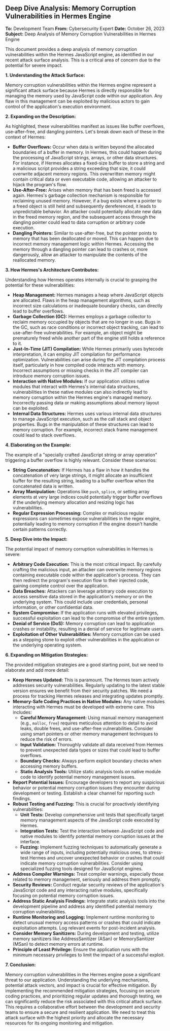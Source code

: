 ## Deep Dive Analysis: Memory Corruption Vulnerabilities in Hermes Engine

**To:** Development Team
**From:** Cybersecurity Expert
**Date:** October 26, 2023
**Subject:** Deep Analysis of Memory Corruption Vulnerabilities in Hermes Engine

This document provides a deep analysis of memory corruption vulnerabilities within the Hermes JavaScript engine, as identified in our recent attack surface analysis. This is a critical area of concern due to the potential for severe impact.

**1. Understanding the Attack Surface:**

Memory corruption vulnerabilities within the Hermes engine represent a significant attack surface because Hermes is directly responsible for managing the memory used by JavaScript code within our application. Any flaw in this management can be exploited by malicious actors to gain control of the application's execution environment.

**2. Expanding on the Description:**

As highlighted, these vulnerabilities manifest as issues like buffer overflows, use-after-free, and dangling pointers. Let's break down each of these in the context of Hermes:

*   **Buffer Overflows:**  Occur when data is written beyond the allocated boundaries of a buffer in memory. In Hermes, this could happen during the processing of JavaScript strings, arrays, or other data structures. For instance, if Hermes allocates a fixed-size buffer to store a string and a malicious script provides a string exceeding that size, it could overwrite adjacent memory regions. This overwritten memory might contain critical data or even executable code, allowing an attacker to hijack the program's flow.
*   **Use-After-Free:** Arises when memory that has been freed is accessed again. Hermes's garbage collection mechanism is responsible for reclaiming unused memory. However, if a bug exists where a pointer to a freed object is still held and subsequently dereferenced, it leads to unpredictable behavior. An attacker could potentially allocate new data in the freed memory region, and the subsequent access through the dangling pointer could lead to data corruption or arbitrary code execution.
*   **Dangling Pointers:** Similar to use-after-free, but the pointer points to memory that has been deallocated or moved. This can happen due to incorrect memory management logic within Hermes. Accessing the memory through a dangling pointer can lead to crashes or, more dangerously, allow an attacker to manipulate the contents of the reallocated memory.

**3. How Hermes's Architecture Contributes:**

Understanding how Hermes operates internally is crucial to grasping the potential for these vulnerabilities:

*   **Heap Management:** Hermes manages a heap where JavaScript objects are allocated. Flaws in the heap management algorithms, such as incorrect size calculations or inadequate boundary checks, can directly lead to buffer overflows.
*   **Garbage Collection (GC):**  Hermes employs a garbage collector to reclaim memory occupied by objects that are no longer in use. Bugs in the GC, such as race conditions or incorrect object tracking, can lead to use-after-free vulnerabilities. For example, an object might be prematurely freed while another part of the engine still holds a reference to it.
*   **Just-In-Time (JIT) Compilation:** While Hermes primarily uses bytecode interpretation, it can employ JIT compilation for performance optimization. Vulnerabilities can arise during the JIT compilation process itself, particularly in how compiled code interacts with memory. Incorrect assumptions or missing checks in the JIT compiler can introduce memory corruption issues.
*   **Interaction with Native Modules:** If our application utilizes native modules that interact with Hermes's internal data structures, vulnerabilities in these native modules can also indirectly lead to memory corruption within the Hermes engine's managed memory. Incorrectly passing data or making assumptions about memory layout can be exploited.
*   **Internal Data Structures:** Hermes uses various internal data structures to manage JavaScript execution, such as the call stack and object properties. Bugs in the manipulation of these structures can lead to memory corruption. For example, incorrect stack frame management could lead to stack overflows.

**4. Elaborating on the Example:**

The example of a "specially crafted JavaScript string or array operation" triggering a buffer overflow is highly relevant. Consider these scenarios:

*   **String Concatenation:** If Hermes has a flaw in how it handles the concatenation of very large strings, it might allocate an insufficient buffer for the resulting string, leading to a buffer overflow when the concatenated data is written.
*   **Array Manipulation:**  Operations like `push`, `splice`, or setting array elements at very large indices could potentially trigger buffer overflows if the underlying memory allocation and resizing logic has vulnerabilities.
*   **Regular Expression Processing:**  Complex or malicious regular expressions can sometimes expose vulnerabilities in the regex engine, potentially leading to memory corruption if the engine doesn't handle certain patterns correctly.

**5. Deep Dive into the Impact:**

The potential impact of memory corruption vulnerabilities in Hermes is severe:

*   **Arbitrary Code Execution:** This is the most critical impact. By carefully crafting the malicious input, an attacker can overwrite memory regions containing executable code within the application's process. They can then redirect the program's execution flow to their injected code, gaining complete control over the application.
*   **Data Breaches:**  Attackers can leverage arbitrary code execution to access sensitive data stored in the application's memory or on the underlying system. This could include user credentials, personal information, or other confidential data.
*   **System Compromise:** If the application runs with elevated privileges, successful exploitation can lead to the compromise of the entire system.
*   **Denial of Service (DoS):**  Memory corruption can lead to application crashes or instability, resulting in a denial of service for legitimate users.
*   **Exploitation of Other Vulnerabilities:**  Memory corruption can be used as a stepping stone to exploit other vulnerabilities in the application or the underlying operating system.

**6. Expanding on Mitigation Strategies:**

The provided mitigation strategies are a good starting point, but we need to elaborate and add more detail:

*   **Keep Hermes Updated:** This is paramount. The Hermes team actively addresses security vulnerabilities. Regularly updating to the latest stable version ensures we benefit from their security patches. We need a process for tracking Hermes releases and integrating updates promptly.
*   **Memory-Safe Coding Practices in Native Modules:**  Any native modules interacting with Hermes must be developed with extreme care. This includes:
    *   **Careful Memory Management:**  Using manual memory management (e.g., `malloc`, `free`) requires meticulous attention to detail to avoid leaks, double frees, and use-after-free vulnerabilities. Consider using smart pointers or other memory management techniques to reduce the risk of errors.
    *   **Input Validation:**  Thoroughly validate all data received from Hermes to prevent unexpected data types or sizes that could lead to buffer overflows.
    *   **Boundary Checks:**  Always perform explicit boundary checks when accessing memory buffers.
    *   **Static Analysis Tools:** Utilize static analysis tools on native module code to identify potential memory management issues.
*   **Report Potential Issues:** Encourage developers to report any suspicious behavior or potential memory corruption issues they encounter during development or testing. Establish a clear channel for reporting such findings.
*   **Robust Testing and Fuzzing:**  This is crucial for proactively identifying vulnerabilities:
    *   **Unit Tests:**  Develop comprehensive unit tests that specifically target memory management aspects of the JavaScript code executed by Hermes.
    *   **Integration Tests:**  Test the interaction between JavaScript code and native modules to identify potential memory corruption issues at the interface.
    *   **Fuzzing:** Implement fuzzing techniques to automatically generate a wide range of inputs, including potentially malicious ones, to stress-test Hermes and uncover unexpected behavior or crashes that could indicate memory corruption vulnerabilities. Consider using specialized fuzzing tools designed for JavaScript engines.
*   **Address Compiler Warnings:** Treat compiler warnings, especially those related to memory management, seriously and address them promptly.
*   **Security Reviews:** Conduct regular security reviews of the application's JavaScript code and any interacting native modules, specifically focusing on potential memory corruption issues.
*   **Address Static Analysis Findings:** Integrate static analysis tools into the development pipeline and address any identified potential memory corruption vulnerabilities.
*   **Runtime Monitoring and Logging:** Implement runtime monitoring to detect unusual memory access patterns or crashes that could indicate exploitation attempts. Log relevant events for post-incident analysis.
*   **Consider Memory Sanitizers:** During development and testing, utilize memory sanitizers like AddressSanitizer (ASan) or MemorySanitizer (MSan) to detect memory errors at runtime.
*   **Principle of Least Privilege:** Ensure the application runs with the minimum necessary privileges to limit the impact of a successful exploit.

**7. Conclusion:**

Memory corruption vulnerabilities in the Hermes engine pose a significant threat to our application. Understanding the underlying mechanisms, potential attack vectors, and impact is crucial for effective mitigation. By implementing the recommended mitigation strategies, focusing on secure coding practices, and prioritizing regular updates and thorough testing, we can significantly reduce the risk associated with this critical attack surface. This requires a collaborative effort between the development and security teams to ensure a secure and resilient application. We need to treat this attack surface with the highest priority and allocate the necessary resources for its ongoing monitoring and mitigation.
